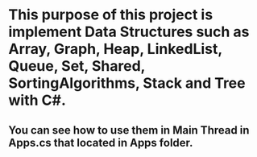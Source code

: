 # This purpose of this project is implement Data Structures such as Array, Graph, Heap, LinkedList, Queue, Set, Shared, SortingAlgorithms, Stack and Tree with C#.

## You can see how to use them in Main Thread in Apps.cs that located in Apps folder.
